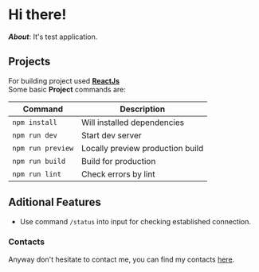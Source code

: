 # Hi there!

**_About_**: It's test application.

## Projects

For building project used **[ReactJs](https://vitejs.dev/)**\
Some basic **Project** commands are:

| Command           | Description                      |
| ----------------- | -------------------------------- |
| `npm install `    | Will installed dependencies      |
| `npm run dev`     | Start dev server                 |
| `npm run preview` | Locally preview production build |
| `npm run build`   | Build for production             |
| `npm run lint `   | Check errors by lint             |

## Aditional Features

- Use command `/status` into input for checking established connection.

### Contacts

Anyway don't hesitate to contact me, you can find my contacts [here](https://github.com/Vokoloven).
